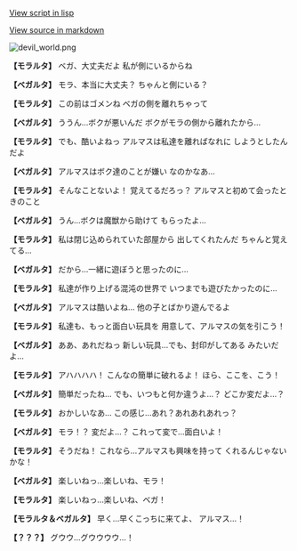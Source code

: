 [View script in lisp](../scripts/100602010.txt)

[View source in markdown](100602010.md)

![devil_world.png](../images/backgrounds/devil_world.png)

**【モラルタ】**
ベガ、大丈夫だよ
私が側にいるからね

**【ベガルタ】**
モラ、本当に大丈夫？
ちゃんと側にいる？

**【モラルタ】**
この前はゴメンね
ベガの側を離れちゃって

**【ベガルタ】**
ううん…ボクが悪いんだ
ボクがモラの側から離れたから…

**【モラルタ】**
でも、酷いよねっ
アルマスは私達を離ればなれに
しようとしたんだよ

**【ベガルタ】**
アルマスはボク達のことが嫌い
なのかなあ…

**【モラルタ】**
そんなことないよ！
覚えてるだろっ？
アルマスと初めて会ったときのこと

**【ベガルタ】**
うん…ボクは魔獣から助けて
もらったよ…

**【モラルタ】**
私は閉じ込められていた部屋から
出してくれたんだ
ちゃんと覚えてる…

**【ベガルタ】**
だから…一緒に遊ぼうと思ったのに…

**【モラルタ】**
私達が作り上げる混沌の世界で
いつまでも遊びたかったのに…

**【ベガルタ】**
アルマスは酷いよね…
他の子とばかり遊んでるよ

**【モラルタ】**
私達も、もっと面白い玩具を
用意して、アルマスの気を引こう！

**【ベガルタ】**
ああ、あれだねっ
新しい玩具…でも、封印がしてある
みたいだよ…

**【モラルタ】**
アハハハハ！
こんなの簡単に破れるよ！
ほら、ここを、こう！

**【ベガルタ】**
簡単だったね…
でも、いつもと何か違うよ…？
どこか変だよ…？

**【モラルタ】**
おかしいなあ…
この感じ…あれ？あれあれあれっ？

**【ベガルタ】**
モラ！？
変だよ…？
これって変で…面白いよ！

**【モラルタ】**
そうだね！
これなら…アルマスも興味を持って
くれるんじゃないかな！

**【ベガルタ】**
楽しいねっ…楽しいね、モラ！

**【モラルタ】**
楽しいねっ…楽しいね、ベガ！

**【モラルタ＆ベガルタ】**
早く…早くこっちに来てよ、
アルマス…！

**【？？？】**
グウウ…グウウウウ…！